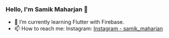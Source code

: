### Hello, I'm Samik Maharjan 👋

- 🌱 I’m currently learning Flutter with Firebase.
- 📫 How to reach me: Instagram: [Instagram - samik_maharjan](https://www.instagram.com/samik_maharjan/)
<!--
- 🔭 I’m currently working on ...
- 👯 I’m looking to collaborate on ...
- 🤔 I’m looking for help with ...
- 💬 Ask me about ...

- 😄 Pronouns: ...
- ⚡ Fun fact: ...
-->
